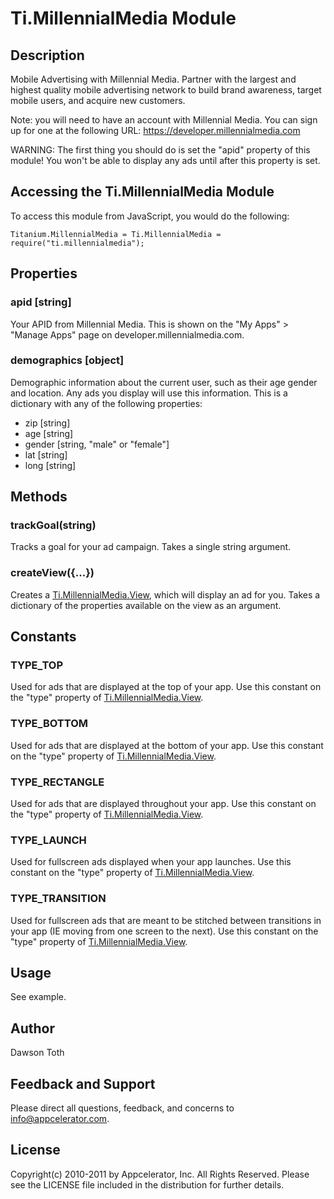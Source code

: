 # Ti.MillennialMedia Module

## Description

Mobile Advertising with Millennial Media. Partner with the largest and highest quality mobile advertising network to
build brand awareness, target mobile users, and acquire new customers.

Note: you will need to have an account with Millennial Media. You can sign up for one at the following URL:
	https://developer.millennialmedia.com

WARNING: The first thing you should do is set the "apid" property of this module! You won't be able to display any ads
until after this property is set.

## Accessing the Ti.MillennialMedia Module

To access this module from JavaScript, you would do the following:

	Titanium.MillennialMedia = Ti.MillennialMedia = require("ti.millennialmedia");

## Properties

### apid [string]
Your APID from Millennial Media. This is shown on the "My Apps" > "Manage Apps" page on developer.millennialmedia.com.

### demographics [object]
Demographic information about the current user, such as their age gender and location. Any ads you display will use
this information. This is a dictionary with any of the following properties:

* zip [string]
* age [string]
* gender [string, "male" or "female"]
* lat [string]
* long [string]

## Methods

### trackGoal(string)
Tracks a goal for your ad campaign. Takes a single string argument.

### createView({...})
Creates a [Ti.MillennialMedia.View][], which will display an ad for you. Takes a dictionary of the properties available
on the view as an argument.

## Constants

### TYPE_TOP
Used for ads that are displayed at the top of your app. Use this constant on the "type"
property of [Ti.MillennialMedia.View][].

### TYPE_BOTTOM
Used for ads that are displayed at the bottom of your app. Use this constant on the "type"
property of [Ti.MillennialMedia.View][].

### TYPE_RECTANGLE
Used for ads that are displayed throughout your app. Use this constant on the "type"
property of [Ti.MillennialMedia.View][].

### TYPE_LAUNCH
Used for fullscreen ads displayed when your app launches. Use this constant on the "type"
property of [Ti.MillennialMedia.View][].

### TYPE_TRANSITION
Used for fullscreen ads that are meant to be stitched between transitions in your app
(IE moving from one screen to the next). Use this constant on the "type" property
of [Ti.MillennialMedia.View][].

## Usage
See example.

## Author
Dawson Toth

## Feedback and Support
Please direct all questions, feedback, and concerns to [info@appcelerator.com](mailto:info@appcelerator.com?subject=iOS%20MillennialMedia%20Module).

## License
Copyright(c) 2010-2011 by Appcelerator, Inc. All Rights Reserved. Please see the LICENSE file included in the distribution for further details.

[Ti.MillennialMedia.View]: view.html